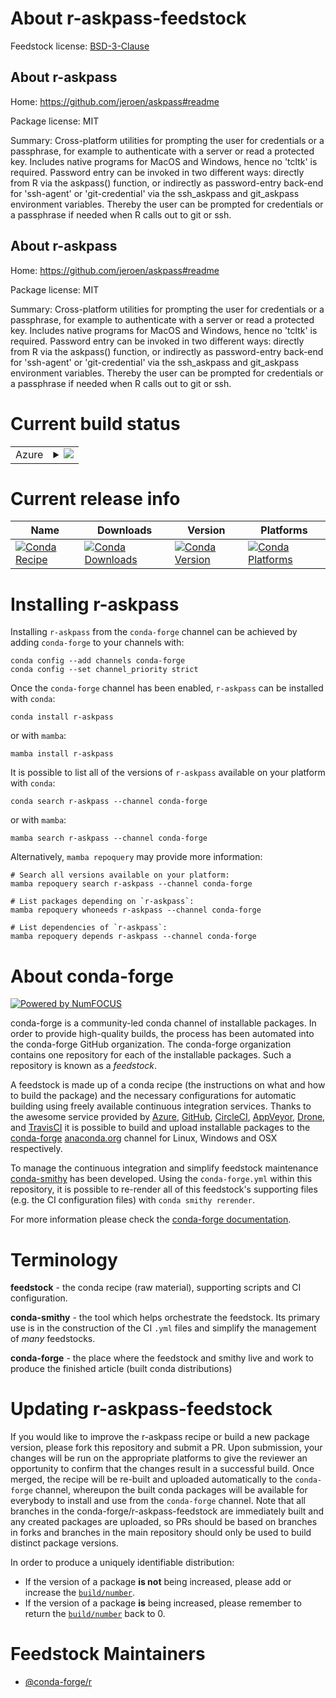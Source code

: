 About r-askpass-feedstock
=========================

Feedstock license: [BSD-3-Clause](https://github.com/conda-forge/r-askpass-feedstock/blob/main/LICENSE.txt)


About r-askpass
---------------

Home: https://github.com/jeroen/askpass#readme

Package license: MIT

Summary: Cross-platform utilities for prompting the user for credentials or a  passphrase, for example to authenticate with a server or read a protected key. Includes native programs for MacOS and Windows, hence no 'tcltk' is required.  Password entry can be invoked in two different ways: directly from R via the  askpass() function, or indirectly as password-entry back-end for 'ssh-agent'  or 'git-credential' via the ssh_askpass and git_askpass environment variables. Thereby the user can be prompted for credentials or a passphrase if needed  when R calls out to git or ssh.

About r-askpass
---------------

Home: https://github.com/jeroen/askpass#readme

Package license: MIT

Summary: Cross-platform utilities for prompting the user for credentials or a  passphrase, for example to authenticate with a server or read a protected key. Includes native programs for MacOS and Windows, hence no 'tcltk' is required.  Password entry can be invoked in two different ways: directly from R via the  askpass() function, or indirectly as password-entry back-end for 'ssh-agent'  or 'git-credential' via the ssh_askpass and git_askpass environment variables. Thereby the user can be prompted for credentials or a passphrase if needed  when R calls out to git or ssh.

Current build status
====================


<table>
    
  <tr>
    <td>Azure</td>
    <td>
      <details>
        <summary>
          <a href="https://dev.azure.com/conda-forge/feedstock-builds/_build/latest?definitionId=6277&branchName=main">
            <img src="https://dev.azure.com/conda-forge/feedstock-builds/_apis/build/status/r-askpass-feedstock?branchName=main">
          </a>
        </summary>
        <table>
          <thead><tr><th>Variant</th><th>Status</th></tr></thead>
          <tbody><tr>
              <td>linux_64_r_base4.3</td>
              <td>
                <a href="https://dev.azure.com/conda-forge/feedstock-builds/_build/latest?definitionId=6277&branchName=main">
                  <img src="https://dev.azure.com/conda-forge/feedstock-builds/_apis/build/status/r-askpass-feedstock?branchName=main&jobName=linux&configuration=linux%20linux_64_r_base4.3" alt="variant">
                </a>
              </td>
            </tr><tr>
              <td>linux_64_r_base4.4</td>
              <td>
                <a href="https://dev.azure.com/conda-forge/feedstock-builds/_build/latest?definitionId=6277&branchName=main">
                  <img src="https://dev.azure.com/conda-forge/feedstock-builds/_apis/build/status/r-askpass-feedstock?branchName=main&jobName=linux&configuration=linux%20linux_64_r_base4.4" alt="variant">
                </a>
              </td>
            </tr><tr>
              <td>linux_aarch64_r_base4.3</td>
              <td>
                <a href="https://dev.azure.com/conda-forge/feedstock-builds/_build/latest?definitionId=6277&branchName=main">
                  <img src="https://dev.azure.com/conda-forge/feedstock-builds/_apis/build/status/r-askpass-feedstock?branchName=main&jobName=linux&configuration=linux%20linux_aarch64_r_base4.3" alt="variant">
                </a>
              </td>
            </tr><tr>
              <td>linux_aarch64_r_base4.4</td>
              <td>
                <a href="https://dev.azure.com/conda-forge/feedstock-builds/_build/latest?definitionId=6277&branchName=main">
                  <img src="https://dev.azure.com/conda-forge/feedstock-builds/_apis/build/status/r-askpass-feedstock?branchName=main&jobName=linux&configuration=linux%20linux_aarch64_r_base4.4" alt="variant">
                </a>
              </td>
            </tr><tr>
              <td>linux_ppc64le_r_base4.3</td>
              <td>
                <a href="https://dev.azure.com/conda-forge/feedstock-builds/_build/latest?definitionId=6277&branchName=main">
                  <img src="https://dev.azure.com/conda-forge/feedstock-builds/_apis/build/status/r-askpass-feedstock?branchName=main&jobName=linux&configuration=linux%20linux_ppc64le_r_base4.3" alt="variant">
                </a>
              </td>
            </tr><tr>
              <td>linux_ppc64le_r_base4.4</td>
              <td>
                <a href="https://dev.azure.com/conda-forge/feedstock-builds/_build/latest?definitionId=6277&branchName=main">
                  <img src="https://dev.azure.com/conda-forge/feedstock-builds/_apis/build/status/r-askpass-feedstock?branchName=main&jobName=linux&configuration=linux%20linux_ppc64le_r_base4.4" alt="variant">
                </a>
              </td>
            </tr><tr>
              <td>osx_64_r_base4.3</td>
              <td>
                <a href="https://dev.azure.com/conda-forge/feedstock-builds/_build/latest?definitionId=6277&branchName=main">
                  <img src="https://dev.azure.com/conda-forge/feedstock-builds/_apis/build/status/r-askpass-feedstock?branchName=main&jobName=osx&configuration=osx%20osx_64_r_base4.3" alt="variant">
                </a>
              </td>
            </tr><tr>
              <td>osx_64_r_base4.4</td>
              <td>
                <a href="https://dev.azure.com/conda-forge/feedstock-builds/_build/latest?definitionId=6277&branchName=main">
                  <img src="https://dev.azure.com/conda-forge/feedstock-builds/_apis/build/status/r-askpass-feedstock?branchName=main&jobName=osx&configuration=osx%20osx_64_r_base4.4" alt="variant">
                </a>
              </td>
            </tr><tr>
              <td>osx_arm64_r_base4.3</td>
              <td>
                <a href="https://dev.azure.com/conda-forge/feedstock-builds/_build/latest?definitionId=6277&branchName=main">
                  <img src="https://dev.azure.com/conda-forge/feedstock-builds/_apis/build/status/r-askpass-feedstock?branchName=main&jobName=osx&configuration=osx%20osx_arm64_r_base4.3" alt="variant">
                </a>
              </td>
            </tr><tr>
              <td>osx_arm64_r_base4.4</td>
              <td>
                <a href="https://dev.azure.com/conda-forge/feedstock-builds/_build/latest?definitionId=6277&branchName=main">
                  <img src="https://dev.azure.com/conda-forge/feedstock-builds/_apis/build/status/r-askpass-feedstock?branchName=main&jobName=osx&configuration=osx%20osx_arm64_r_base4.4" alt="variant">
                </a>
              </td>
            </tr><tr>
              <td>win_64_r_base4.3</td>
              <td>
                <a href="https://dev.azure.com/conda-forge/feedstock-builds/_build/latest?definitionId=6277&branchName=main">
                  <img src="https://dev.azure.com/conda-forge/feedstock-builds/_apis/build/status/r-askpass-feedstock?branchName=main&jobName=win&configuration=win%20win_64_r_base4.3" alt="variant">
                </a>
              </td>
            </tr><tr>
              <td>win_64_r_base4.4</td>
              <td>
                <a href="https://dev.azure.com/conda-forge/feedstock-builds/_build/latest?definitionId=6277&branchName=main">
                  <img src="https://dev.azure.com/conda-forge/feedstock-builds/_apis/build/status/r-askpass-feedstock?branchName=main&jobName=win&configuration=win%20win_64_r_base4.4" alt="variant">
                </a>
              </td>
            </tr>
          </tbody>
        </table>
      </details>
    </td>
  </tr>
</table>

Current release info
====================

| Name | Downloads | Version | Platforms |
| --- | --- | --- | --- |
| [![Conda Recipe](https://img.shields.io/badge/recipe-r--askpass-green.svg)](https://anaconda.org/conda-forge/r-askpass) | [![Conda Downloads](https://img.shields.io/conda/dn/conda-forge/r-askpass.svg)](https://anaconda.org/conda-forge/r-askpass) | [![Conda Version](https://img.shields.io/conda/vn/conda-forge/r-askpass.svg)](https://anaconda.org/conda-forge/r-askpass) | [![Conda Platforms](https://img.shields.io/conda/pn/conda-forge/r-askpass.svg)](https://anaconda.org/conda-forge/r-askpass) |

Installing r-askpass
====================

Installing `r-askpass` from the `conda-forge` channel can be achieved by adding `conda-forge` to your channels with:

```
conda config --add channels conda-forge
conda config --set channel_priority strict
```

Once the `conda-forge` channel has been enabled, `r-askpass` can be installed with `conda`:

```
conda install r-askpass
```

or with `mamba`:

```
mamba install r-askpass
```

It is possible to list all of the versions of `r-askpass` available on your platform with `conda`:

```
conda search r-askpass --channel conda-forge
```

or with `mamba`:

```
mamba search r-askpass --channel conda-forge
```

Alternatively, `mamba repoquery` may provide more information:

```
# Search all versions available on your platform:
mamba repoquery search r-askpass --channel conda-forge

# List packages depending on `r-askpass`:
mamba repoquery whoneeds r-askpass --channel conda-forge

# List dependencies of `r-askpass`:
mamba repoquery depends r-askpass --channel conda-forge
```


About conda-forge
=================

[![Powered by
NumFOCUS](https://img.shields.io/badge/powered%20by-NumFOCUS-orange.svg?style=flat&colorA=E1523D&colorB=007D8A)](https://numfocus.org)

conda-forge is a community-led conda channel of installable packages.
In order to provide high-quality builds, the process has been automated into the
conda-forge GitHub organization. The conda-forge organization contains one repository
for each of the installable packages. Such a repository is known as a *feedstock*.

A feedstock is made up of a conda recipe (the instructions on what and how to build
the package) and the necessary configurations for automatic building using freely
available continuous integration services. Thanks to the awesome service provided by
[Azure](https://azure.microsoft.com/en-us/services/devops/), [GitHub](https://github.com/),
[CircleCI](https://circleci.com/), [AppVeyor](https://www.appveyor.com/),
[Drone](https://cloud.drone.io/welcome), and [TravisCI](https://travis-ci.com/)
it is possible to build and upload installable packages to the
[conda-forge](https://anaconda.org/conda-forge) [anaconda.org](https://anaconda.org/)
channel for Linux, Windows and OSX respectively.

To manage the continuous integration and simplify feedstock maintenance
[conda-smithy](https://github.com/conda-forge/conda-smithy) has been developed.
Using the ``conda-forge.yml`` within this repository, it is possible to re-render all of
this feedstock's supporting files (e.g. the CI configuration files) with ``conda smithy rerender``.

For more information please check the [conda-forge documentation](https://conda-forge.org/docs/).

Terminology
===========

**feedstock** - the conda recipe (raw material), supporting scripts and CI configuration.

**conda-smithy** - the tool which helps orchestrate the feedstock.
                   Its primary use is in the construction of the CI ``.yml`` files
                   and simplify the management of *many* feedstocks.

**conda-forge** - the place where the feedstock and smithy live and work to
                  produce the finished article (built conda distributions)


Updating r-askpass-feedstock
============================

If you would like to improve the r-askpass recipe or build a new
package version, please fork this repository and submit a PR. Upon submission,
your changes will be run on the appropriate platforms to give the reviewer an
opportunity to confirm that the changes result in a successful build. Once
merged, the recipe will be re-built and uploaded automatically to the
`conda-forge` channel, whereupon the built conda packages will be available for
everybody to install and use from the `conda-forge` channel.
Note that all branches in the conda-forge/r-askpass-feedstock are
immediately built and any created packages are uploaded, so PRs should be based
on branches in forks and branches in the main repository should only be used to
build distinct package versions.

In order to produce a uniquely identifiable distribution:
 * If the version of a package **is not** being increased, please add or increase
   the [``build/number``](https://docs.conda.io/projects/conda-build/en/latest/resources/define-metadata.html#build-number-and-string).
 * If the version of a package **is** being increased, please remember to return
   the [``build/number``](https://docs.conda.io/projects/conda-build/en/latest/resources/define-metadata.html#build-number-and-string)
   back to 0.

Feedstock Maintainers
=====================

* [@conda-forge/r](https://github.com/orgs/conda-forge/teams/r/)

